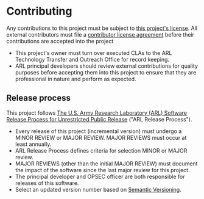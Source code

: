 # Contributing

Any contributions to this project must be subject to [this project's license](LICENSE.txt). All external contributors must file a [contributor license agreement](https://github.com/USArmyResearchLab/ARL-Open-Source-Guidance-and-Instructions/blob/master/ARL%20Form%20-%20266.pdf) before their contributions are accepted into the project

* This project's owner must turn over executed CLAs to the ARL Technology Transfer and Outreach Office for record keeping.
* ARL principal developers should review external contributions for quality purposes before accepting them into this project to ensure that they are professional in nature and perform as expected.

## Release process

This project follows [The U.S. Army Research Laboratory (ARL) Software Release Process for Unrestricted Public Release](https://github.com/USArmyResearchLab/ARL-Open-Source-Guidance-and-Instructions) ("ARL Release Process").

* Every release of this project (incremental version) must undergo a MINOR REVIEW or MAJOR REVIEW. MAJOR REVIEWS must occur at least annually.
* ARL Release Process defines criteria for selection MINOR or MAJOR review.
* MAJOR REVIEWS (other than the initial MAJOR REVIEW) must document the impact of the software since the last major review for this project.
* The principal developer and OPSEC officer are both responsible for releases of this software.
* Select an updated version number based on [Semantic Versioning](http://semver.org/).
